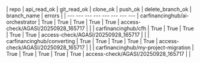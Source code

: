 | repo | api_read_ok | git_read_ok | clone_ok | push_ok | delete_branch_ok | branch_name | errors | | --- --- --- --- --- --- --- ---
| carfinancinghub/ai-orchestrator | True | True | True | True | True | access-check/AGASI/20250928_165717 |  |
| carfinancinghub/cfh | True | True | True | True | True | access-check/AGASI/20250928_165717 |  |
| carfinancinghub/converting | True | True | True | True | True | access-check/AGASI/20250928_165717 |  |
| carfinancinghub/my-project-migration | True | True | True | True | True | access-check/AGASI/20250928_165717 |  |
